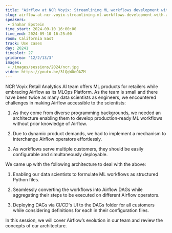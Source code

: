 ```yaml
---
title: "Airflow at NCR Voyix: Streamlining ML workflows development with Airflow"
slug: airflow-at-ncr-voyix-streamlining-ml-workflows-development-with-airflow
speakers:
 - Shahar Epstein
time_start: 2024-09-10 16:00:00
time_end: 2024-09-10 16:25:00
room: California East
track: Use cases
day: 20241
timeslot: 27
gridarea: "12/2/13/3"
images: 
 - /images/sessions/2024/ncr.jpg
video: https://youtu.be/3lQgW0eOAZM
---
```


NCR Voyix Retail Analytics AI team offers ML products for retailers while embracing Airflow as its MLOps Platform. As the team is small and there have been twice as many data scientists as engineers, we encountered challenges in making Airflow accessible to the scientists:
 
 1. As they come from diverse programming backgrounds, we needed an architecture enabling them to develop production-ready ML workflows without prior knowledge of Airflow.
 
 2. Due to dynamic product demands, we had to implement a mechanism to interchange Airflow operators effortlessly.
 
 3. As workflows serve multiple customers, they should be easily configurable and simultaneously deployable.
 
 We came up with the following architecture to deal with the above:
 
 1. Enabling our data scientists to formulate ML workflows as structured Python files.
 
 2. Seamlessly converting the workflows into Airflow DAGs while aggregating their steps to be executed on different Airflow operators.
 
 3. Deploying DAGs via CI/CD's UI to the DAGs folder for all customers while considering definitions for each in their configuration files.
 
 In this session, we will cover Airflow’s evolution in our team and review the concepts of our architecture.
